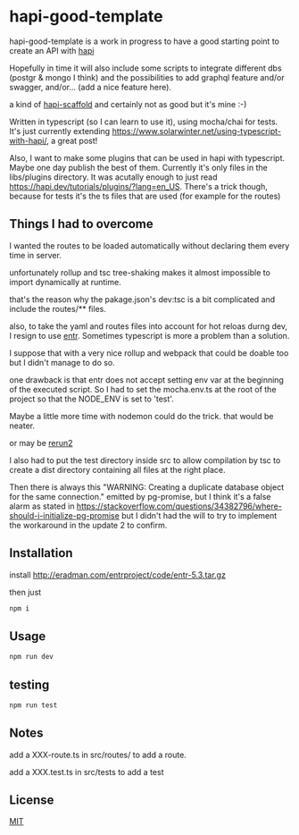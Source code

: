 # hapi-good-template

hapi-good-template is a work in progress to have a good starting point to create an API with [hapi](https://hapi.dev/)

Hopefully in time it will also include some scripts to integrate different dbs (postgr & mongo I think) and the possibilities to add graphql feature and/or swagger, and/or... (add a nice feature here).

a kind of [ hapi-scaffold](https://github.com/jeffsouza/hapi-scaffold) and certainly not as good but it's mine :-)

Written in typescript (so I can learn to use it), using mocha/chai for tests. It's just currently extending https://www.solarwinter.net/using-typescript-with-hapi/, a great post!

Also, I want to make some plugins that can be used in hapi with typescript. Maybe one day publish the best of them. Currently it's only files in the libs/plugins directory. It was acutally enough to just read https://hapi.dev/tutorials/plugins/?lang=en_US. There's a trick though, because for tests it's the ts files that are used (for example for the routes)


## Things I had to overcome

I wanted the routes to be loaded automatically without declaring them every time in server.

unfortunately rollup and tsc tree-shaking makes it almost impossible to import dynamically at runtime.

that's the reason why the pakage.json's dev:tsc is a bit complicated and include the routes/** files.

also, to take the yaml and routes files into account for hot reloas durng dev, I resign to use [entr](https://eradman.com/entrproject/). Sometimes typescript is more a problem than a solution.

I suppose that with a very nice rollup and webpack that could be doable too but I didn't manage to do so.

one drawback is that entr does not accept setting env var at the beginning of the executed script. So I had to set the mocha.env.ts at the root of the project so that the NODE_ENV is set to 'test'.

Maybe a little more time with nodemon could do the trick. that would be neater.

or may be [rerun2](https://github.com/tartley/rerun2)

I also had to put the test directory inside src to allow compilation by tsc to create a dist directory containing all files at the right place.

Then there is always this "WARNING: Creating a duplicate database object for the same connection." emitted by pg-promise, but I think it's a false alarm as stated in https://stackoverflow.com/questions/34382796/where-should-i-initialize-pg-promise but I didn't had the will to try to implement the workaround in the update 2 to confirm.



## Installation

install http://eradman.com/entrproject/code/entr-5.3.tar.gz

then just
```bash
npm i
```



## Usage

```bash
npm run dev
```

## testing

```bash
npm run test
```

## Notes

add a XXX-route.ts in src/routes/ to add a route.

add a XXX.test.ts in src/tests to add a test


## License

[MIT](https://choosealicense.com/licenses/mit/)

